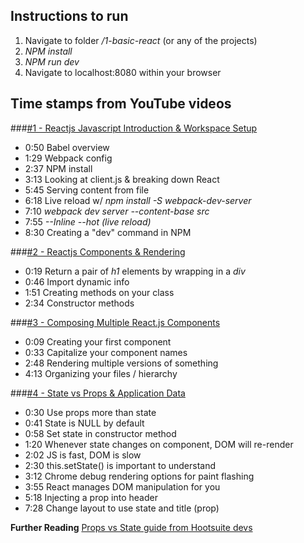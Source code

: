 ## Instructions to run
1. Navigate to folder */1-basic-react* (or any of the projects)
2. *NPM install*
3. *NPM run dev*
4. Navigate to localhost:8080 within your browser

## Time stamps from YouTube videos 

###[#1 - Reactjs Javascript Introduction & Workspace Setup](https://www.youtube.com/watch?v=MhkGQAoc7bc)
* 0:50 Babel overview
* 1:29 Webpack config 
* 2:37 NPM install
* 3:13 Looking at client.js & breaking down React
* 5:45 Serving content from file
* 6:18 Live reload w/ *npm install -S webpack-dev-server*
* 7:10 *webpack dev server --content-base src*
* 7:55 *--Inline --hot (live reload)*
* 8:30 Creating a "dev" command in NPM

###[#2 - Reactjs Components & Rendering](https://www.youtube.com/watch?v=fd2Cayhez58)
* 0:19 Return a pair of *h1* elements by wrapping in a *div*
* 0:46 Import dynamic info
* 1:51 Creating methods on your class
* 2:34 Constructor methods

###[#3 - Composing Multiple React.js Components](https://www.youtube.com/watch?v=vu_rIMPROoQ)
* 0:09 Creating your first component
* 0:33 Capitalize your component names
* 2:48 Rendering multiple versions of something
* 4:13 Organizing your files / hierarchy

###[#4 - State vs Props & Application Data](https://www.youtube.com/watch?v=qh3dYM6KeuwQ)
* 0:30 Use props more than state
* 0:41 State is NULL by default
* 0:58 Set state in constructor method
* 1:20 Whenever state changes on component, DOM will re-render
* 2:02 JS is fast, DOM is slow
* 2:30 this.setState() is important to understand
* 3:12 Chrome debug rendering options for paint flashing
* 3:55 React manages DOM manipulation for you 
* 5:18 Injecting a prop into header
* 7:28 Change layout to use state and title (prop)

**Further Reading**
[Props vs State guide from Hootsuite devs](https://github.com/uberVU/react-guide/blob/master/props-vs-state.md)
